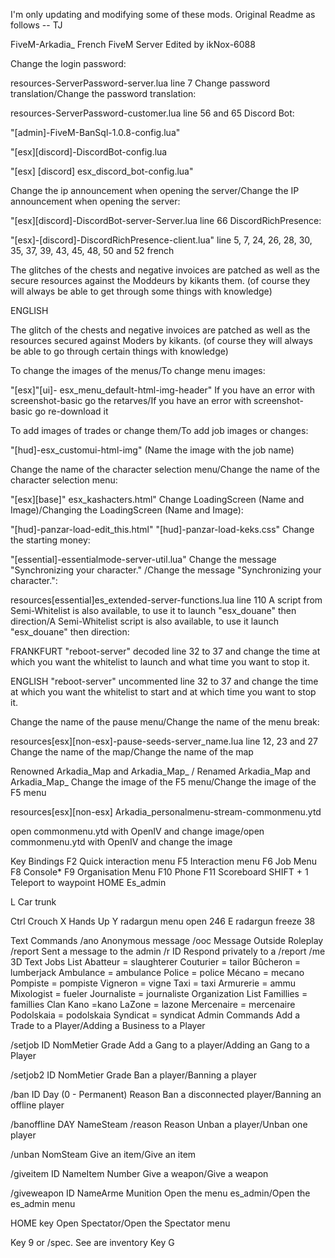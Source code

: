 I'm only updating and modifying some of these mods. Original Readme as follows -- TJ


FiveM-Arkadia_
French FiveM Server Edited by ikNox-6088

Change the login password:

resources-ServerPassword-server.lua line 7
Change password translation/Change the password translation:

resources-ServerPassword-customer.lua line 56 and 65
Discord Bot:

"[admin]-FiveM-BanSql-1.0.8-config.lua"

"[esx][discord]-DiscordBot-config.lua

"[esx] [discord] esx_discord_bot-config.lua"

Change the ip announcement when opening the server/Change the IP announcement when opening the server:

"[esx][discord]-DiscordBot-server-Server.lua line 66
DiscordRichPresence:

"[esx]-[discord]-DiscordRichPresence-client.lua" line 5, 7, 24, 26, 28, 30, 35, 37, 39, 43, 45, 48, 50 and 52
french

The glitches of the chests and negative invoices are patched as well as the secure resources against the Moddeurs by kikants them. (of course they will always be able to get through some things with knowledge)

ENGLISH

The glitch of the chests and negative invoices are patched as well as the resources secured against Moders by kikants. (of course they will always be able to go through certain things with knowledge)

To change the images of the menus/To change menu images:

"[esx]"[ui]- esx_menu_default-html-img-header"
If you have an error with screenshot-basic go the retarves/If you have an error with screenshot-basic go re-download it

To add images of trades or change them/To add job images or changes:

"[hud]-esx_customui-html-img" (Name the image with the job name)

Change the name of the character selection menu/Change the name of the character selection menu:

"[esx][base]" esx_kashacters.html"
Change LoadingScreen (Name and Image)/Changing the LoadingScreen (Name and Image):

"[hud]-panzar-load-edit_this.html"
"[hud]-panzar-load-keks.css"
Change the starting money:

"[essential]-essentialmode-server-util.lua"
Change the message "Synchronizing your character." /Change the message "Synchronizing your character.":

resources[essential]es_extended-server-functions.lua line 110
A script from Semi-Whitelist is also available, to use it to launch "esx_douane" then direction/A Semi-Whitelist script is also available, to use it launch "esx_douane" then direction:

FRANKFURT "reboot-server" decoded line 32 to 37 and change the time at which you want the whitelist to launch and what time you want to stop it.

ENGLISH "reboot-server" uncommented line 32 to 37 and change the time at which you want the whitelist to start and at which time you want to stop it.

Change the name of the pause menu/Change the name of the menu break:

resources[esx][non-esx]-pause-seeds-server_name.lua line 12, 23 and 27
Change the name of the map/Change the name of the map

Renowned Arkadia_Map and Arkadia_Map_ / Renamed Arkadia_Map and Arkadia_Map_
Change the image of the F5 menu/Change the image of the F5 menu

resources[esx][non-esx] Arkadia_personalmenu-stream-commonmenu.ytd

open commonmenu.ytd with OpenIV and change image/open commonmenu.ytd with OpenIV and change the image

Key Bindings
F2 Quick interaction menu
F5 Interaction menu
F6 Job Menu
F8 Console*
F9 Organisation Menu
F10 Phone
F11 Scoreboard
SHIFT + 1 Teleport to waypoint
HOME Es_admin

L Car trunk

Ctrl Crouch
X Hands Up
Y radargun menu open 246
E radargun freeze 38

Text Commands
/ano Anonymous message
/ooc Message Outside Roleplay
/report Sent a message to the admin
/r ID Respond privately to a /report
/me 3D Text
Jobs List
Abatteur = slaughterer
Couturier = tailor
Bûcheron = lumberjack
Ambulance = ambulance
Police = police
Mécano = mecano
Pompiste = pompiste
Vigneron = vigne
Taxi = taxi
Armurerie = ammu
Mixologist = fueler
Journaliste = journaliste
Organization List
Famillies = famillies
Clan Kano =kano
LaZone = lazone
Mercenaire = mercenaire
Podolskaia = podolskaia
Syndicat = syndicat
Admin Commands
Add a Trade to a Player/Adding a Business to a Player

/setjob ID NomMetier Grade
Add a Gang to a player/Adding an Gang to a Player

/setjob2 ID NomMetier Grade
Ban a player/Banning a player

/ban ID Day (0 - Permanent) Reason
Ban a disconnected player/Banning an offline player

/banoffline DAY NameSteam
/reason Reason
Unban a player/Unban one player

/unban NomSteam
Give an item/Give an item

/giveitem ID NameItem Number
Give a weapon/Give a weapon

/giveweapon ID NameArme Munition
Open the menu es_admin/Open the es_admin menu

HOME key
Open Spectator/Open the Spectator menu

Key 9 or /spec.
See are inventory Key G
